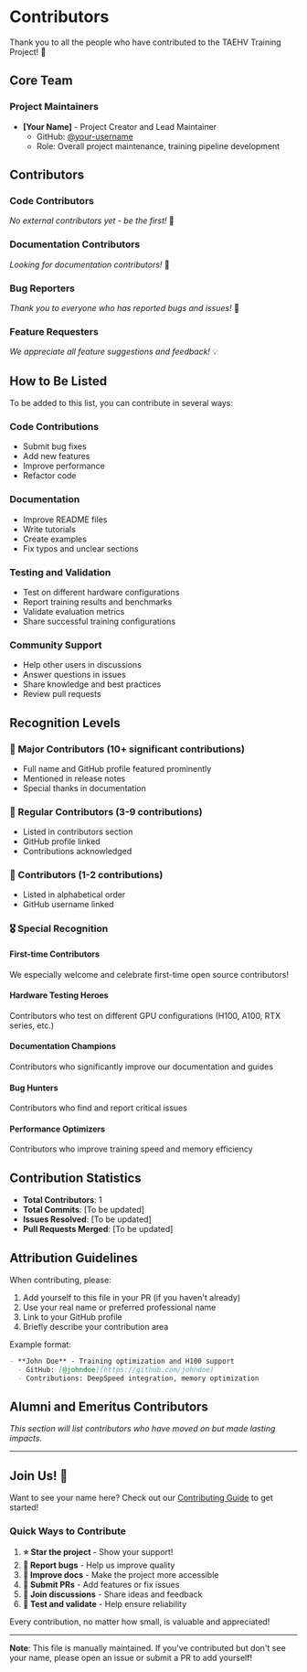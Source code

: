 # Contributors

Thank you to all the people who have contributed to the TAEHV Training Project! 🙏

## Core Team

### Project Maintainers
- **[Your Name]** - Project Creator and Lead Maintainer
  - GitHub: [@your-username](https://github.com/your-username)
  - Role: Overall project maintenance, training pipeline development

## Contributors

### Code Contributors

<!-- This will be automatically updated as contributors join -->
_No external contributors yet - be the first!_ 🚀

### Documentation Contributors

<!-- List people who improved documentation -->
_Looking for documentation contributors!_ 📝

### Bug Reporters

<!-- List people who reported significant bugs -->
_Thank you to everyone who has reported bugs and issues!_ 🐛

### Feature Requesters

<!-- List people who suggested valuable features -->
_We appreciate all feature suggestions and feedback!_ 💡

## How to Be Listed

To be added to this list, you can contribute in several ways:

### Code Contributions
- Submit bug fixes
- Add new features
- Improve performance
- Refactor code

### Documentation
- Improve README files
- Write tutorials
- Create examples
- Fix typos and unclear sections

### Testing and Validation
- Test on different hardware configurations
- Report training results and benchmarks
- Validate evaluation metrics
- Share successful training configurations

### Community Support
- Help other users in discussions
- Answer questions in issues
- Share knowledge and best practices
- Review pull requests

## Recognition Levels

### 🥇 Major Contributors (10+ significant contributions)
- Full name and GitHub profile featured prominently
- Mentioned in release notes
- Special thanks in documentation

### 🥈 Regular Contributors (3-9 contributions)
- Listed in contributors section
- GitHub profile linked
- Contributions acknowledged

### 🥉 Contributors (1-2 contributions)
- Listed in alphabetical order
- GitHub username linked

### 🎖️ Special Recognition

#### First-time Contributors
We especially welcome and celebrate first-time open source contributors!

#### Hardware Testing Heroes
Contributors who test on different GPU configurations (H100, A100, RTX series, etc.)

#### Documentation Champions
Contributors who significantly improve our documentation and guides

#### Bug Hunters
Contributors who find and report critical issues

#### Performance Optimizers
Contributors who improve training speed and memory efficiency

## Contribution Statistics

<!-- These will be updated periodically -->
- **Total Contributors**: 1
- **Total Commits**: [To be updated]
- **Issues Resolved**: [To be updated]
- **Pull Requests Merged**: [To be updated]

## Attribution Guidelines

When contributing, please:
1. Add yourself to this file in your PR (if you haven't already)
2. Use your real name or preferred professional name
3. Link to your GitHub profile
4. Briefly describe your contribution area

Example format:
```markdown
- **John Doe** - Training optimization and H100 support
  - GitHub: [@johndoe](https://github.com/johndoe)
  - Contributions: DeepSpeed integration, memory optimization
```

## Alumni and Emeritus Contributors

<!-- Former contributors who are no longer active but made significant contributions -->
_This section will list contributors who have moved on but made lasting impacts._

---

## Join Us! 🤝

Want to see your name here? Check out our [Contributing Guide](CONTRIBUTING.md) to get started!

### Quick Ways to Contribute

1. **⭐ Star the project** - Show your support!
2. **🐛 Report bugs** - Help us improve quality
3. **📖 Improve docs** - Make the project more accessible
4. **🔧 Submit PRs** - Add features or fix issues
5. **💬 Join discussions** - Share ideas and feedback
6. **🧪 Test and validate** - Help ensure reliability

Every contribution, no matter how small, is valuable and appreciated! 

---

**Note**: This file is manually maintained. If you've contributed but don't see your name, please open an issue or submit a PR to add yourself!
